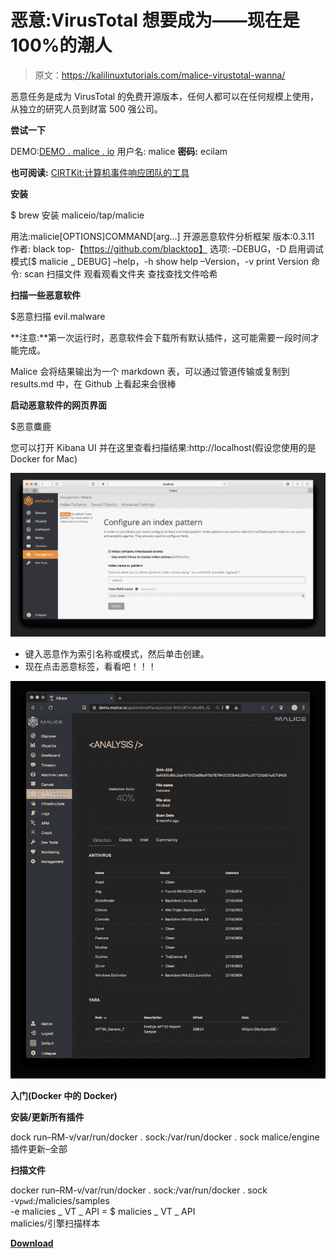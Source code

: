 # 恶意:VirusTotal 想要成为——现在是 100%的潮人

> 原文：<https://kalilinuxtutorials.com/malice-virustotal-wanna/>

恶意任务是成为 VirusTotal 的免费开源版本，任何人都可以在任何规模上使用，从独立的研究人员到财富 500 强公司。

**尝试一下**

DEMO:[DEMO . malice . io](http://demo.malice.io)
用户名: malice
**密码:** ecilam

**也可阅读:** [CIRTKit:计算机事件响应团队的工具](https://kalilinuxtutorials.com/cirtkit-computer-incident-response/)

**安装**

$ brew 安装 maliceio/tap/malicie

用法:malicie[OPTIONS]COMMAND[arg…]
开源恶意软件分析框架
版本:0.3.11
作者:
black top-【https://github.com/blacktop】
选项:
–DEBUG，-D 启用调试模式[$ malicie _ DEBUG]
–help，-h show help
–Version，-v print Version
命令:
scan 扫描文件
观看观看文件夹
查找查找文件哈希

**扫描一些恶意软件**

$恶意扫描 evil.malware

**注意:**第一次运行时，恶意软件会下载所有默认插件，这可能需要一段时间才能完成。

Malice 会将结果输出为一个 markdown 表，可以通过管道传输或复制到 results.md 中，在 Github 上看起来会很棒

**启动恶意软件的网页界面**

$恶意麋鹿

您可以打开 Kibana UI 并在这里查看扫描结果:http://localhost(假设您使用的是 Docker for Mac)

![](img/a7c85a1fc24efb0624f2c002adef747a.png)

*   键入恶意作为索引名称或模式，然后单击创建。
*   现在点击恶意标签，看看吧！！！

![Malice](img/0d57696512aaf18e402159dc86ac2edc.png)

**入门(Docker 中的 Docker)**

**安装/更新所有插件**

dock run–RM-v/var/run/docker . sock:/var/run/docker . sock malice/engine 插件更新–全部

**扫描文件**

docker run–RM-v/var/run/docker . sock:/var/run/docker . sock \
-v`pwd`:/malicies/samples \
-e malicies _ VT _ API = $ malicies _ VT _ API \
malicies/引擎扫描样本

[**Download**](https://github.com/maliceio/malice)